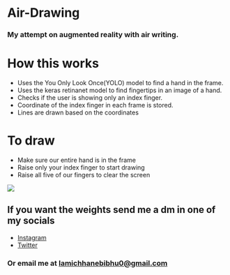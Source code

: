 # Air-Drawing

### My attempt on augmented reality with air writing. 

# How this works

- Uses the You Only Look Once(YOLO) model to find a hand in the frame. <br>
- Uses the keras retinanet model to find fingertips in an image of a hand. <br>
- Checks if the user is showing only an index finger.
- Coordinate of the index finger in each frame is stored.
- Lines are drawn based on the coordinates

# To draw

- Make sure our entire hand is in the frame <br>
- Raise only your index finger to start drawing <br>
- Raise all five of our fingers to clear the screen

<img src="https://github.com/BibhuLamichhane/Air-Writing/blob/master/AirWritng.gif"> <br>
## If you want the weights send me a dm in one of my socials
- <a href="https://www.instagram.com/lamichhane_bibhu/">Instagram</a> <br>
- <a href="https://twitter.com/lamichhanebibhu">Twitter</a>

### Or email me at lamichhanebibhu0@gmail.com
